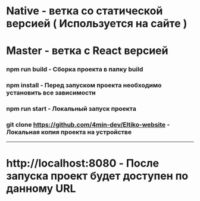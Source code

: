 # Native - ветка со статической версией ( Используется на сайте )
# Master - ветка с React версией

### npm run build - Сборка проекта в папку build
### npm install - Перед запуском проекта необходимо установить все зависимости
### npm run start - Локальный запуск проекта
### git clone https://github.com/4min-dev/Eltiko-website - Локальная копия проекта на устройстве
____________________

# http://localhost:8080 - После запуска проект будет доступен по данному URL
